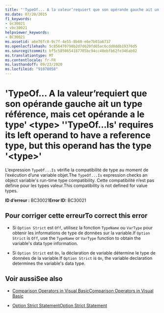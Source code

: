 ```yaml
---
title: "'TypeOf... A la valeur’requiert que son opérande gauche ait un type référence, mais cet opérande a le type' <type> '"
ms.date: 07/20/2015
f1_keywords:
- bc30021
- vbc30021
helpviewer_keywords:
- BC30021
ms.assetid: a6e76fc8-9c7f-4e55-8b68-e6e7b03a6737
ms.openlocfilehash: 5c856470798b2d7d620fd65ac6cdd8ddb19376d5
ms.sourcegitcommit: bf5c5850654187705bc94cc40ebfb62fe346ab02
ms.translationtype: MT
ms.contentlocale: fr-FR
ms.lasthandoff: 09/23/2020
ms.locfileid: "91078058"
---
```

# <a name="typeofis-requires-its-left-operand-to-have-a-reference-type-but-this-operand-has-the-type-type"></a><span data-ttu-id="a4727-102">'TypeOf... A la valeur’requiert que son opérande gauche ait un type référence, mais cet opérande a le type' \<type> '</span><span class="sxs-lookup"><span data-stu-id="a4727-102">'TypeOf...Is' requires its left operand to have a reference type, but this operand has the type '\<type>'</span></span>

<span data-ttu-id="a4727-103">L’expression `TypeOf...Is` vérifie la compatibilité de type au moment de l’exécution d’une variable objet.</span><span class="sxs-lookup"><span data-stu-id="a4727-103">The `TypeOf...Is` expression checks an object variable's run-time type compatibility.</span></span> <span data-ttu-id="a4727-104">Cette compatibilité n’est pas définie pour les types valeur.</span><span class="sxs-lookup"><span data-stu-id="a4727-104">This compatibility is not defined for value types.</span></span>  
  
 <span data-ttu-id="a4727-105">**ID d’erreur :** BC30021</span><span class="sxs-lookup"><span data-stu-id="a4727-105">**Error ID:** BC30021</span></span>  
  
## <a name="to-correct-this-error"></a><span data-ttu-id="a4727-106">Pour corriger cette erreur</span><span class="sxs-lookup"><span data-stu-id="a4727-106">To correct this error</span></span>  
  
- <span data-ttu-id="a4727-107">Si `Option Strict` est `Off`, utilisez la fonction `TypeName` ou `VarType` pour obtenir les informations de type de données sur la variable.</span><span class="sxs-lookup"><span data-stu-id="a4727-107">If `Option Strict` is `Off`, use the `TypeName` or `VarType` function to obtain the variable's data type information.</span></span>  
  
- <span data-ttu-id="a4727-108">Si `Option Strict` est `On`, la déclaration de variable détermine le type de données de la variable.</span><span class="sxs-lookup"><span data-stu-id="a4727-108">If `Option Strict` is `On`, the variable declaration determines the variable's data type.</span></span>  
  
## <a name="see-also"></a><span data-ttu-id="a4727-109">Voir aussi</span><span class="sxs-lookup"><span data-stu-id="a4727-109">See also</span></span>

- [<span data-ttu-id="a4727-110">Comparison Operators in Visual Basic</span><span class="sxs-lookup"><span data-stu-id="a4727-110">Comparison Operators in Visual Basic</span></span>](../programming-guide/language-features/operators-and-expressions/comparison-operators.md)

- [<span data-ttu-id="a4727-111">Option Strict Statement</span><span class="sxs-lookup"><span data-stu-id="a4727-111">Option Strict Statement</span></span>](../language-reference/statements/option-strict-statement.md)
